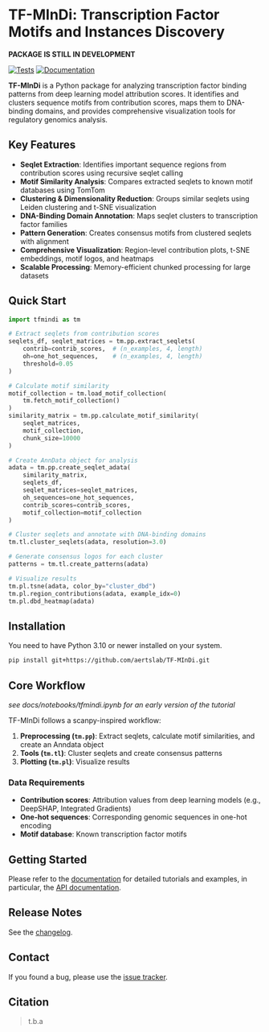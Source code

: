 # TF-MInDi: Transcription Factor Motifs and Instances Discovery

**PACKAGE IS STILL IN DEVELOPMENT**

[![Tests][badge-tests]][tests]
[![Documentation][badge-docs]][documentation]

[badge-tests]: https://img.shields.io/github/actions/workflow/status/aertslab/tfmindi/test.yaml?branch=main
[badge-docs]: https://img.shields.io/readthedocs/tfmindi

**TF-MInDi** is a Python package for analyzing transcription factor binding patterns from deep learning model attribution scores. It identifies and clusters sequence motifs from contribution scores, maps them to DNA-binding domains, and provides comprehensive visualization tools for regulatory genomics analysis.

## Key Features

- **Seqlet Extraction**: Identifies important sequence regions from contribution scores using recursive seqlet calling
- **Motif Similarity Analysis**: Compares extracted seqlets to known motif databases using TomTom
- **Clustering & Dimensionality Reduction**: Groups similar seqlets using Leiden clustering and t-SNE visualization
- **DNA-Binding Domain Annotation**: Maps seqlet clusters to transcription factor families
- **Pattern Generation**: Creates consensus motifs from clustered seqlets with alignment
- **Comprehensive Visualization**: Region-level contribution plots, t-SNE embeddings, motif logos, and heatmaps
- **Scalable Processing**: Memory-efficient chunked processing for large datasets

## Quick Start

```python
import tfmindi as tm

# Extract seqlets from contribution scores
seqlets_df, seqlet_matrices = tm.pp.extract_seqlets(
    contrib=contrib_scores,  # (n_examples, 4, length)
    oh=one_hot_sequences,    # (n_examples, 4, length)
    threshold=0.05
)

# Calculate motif similarity
motif_collection = tm.load_motif_collection(
    tm.fetch_motif_collection()
)
similarity_matrix = tm.pp.calculate_motif_similarity(
    seqlet_matrices,
    motif_collection,
    chunk_size=10000
)

# Create AnnData object for analysis
adata = tm.pp.create_seqlet_adata(
    similarity_matrix,
    seqlets_df,
    seqlet_matrices=seqlet_matrices,
    oh_sequences=one_hot_sequences,
    contrib_scores=contrib_scores,
    motif_collection=motif_collection
)

# Cluster seqlets and annotate with DNA-binding domains
tm.tl.cluster_seqlets(adata, resolution=3.0)

# Generate consensus logos for each cluster
patterns = tm.tl.create_patterns(adata)

# Visualize results
tm.pl.tsne(adata, color_by="cluster_dbd")
tm.pl.region_contributions(adata, example_idx=0)
tm.pl.dbd_heatmap(adata)
```

## Installation

You need to have Python 3.10 or newer installed on your system.

```bash
pip install git+https://github.com/aertslab/TF-MInDi.git
```

## Core Workflow

*see docs/notebooks/tfmindi.ipynb for an early version of the tutorial*

TF-MInDi follows a scanpy-inspired workflow:

1. **Preprocessing (`tm.pp`)**: Extract seqlets, calculate motif similarities, and create an Anndata object
2. **Tools (`tm.tl`)**: Cluster seqlets and create consensus patterns
3. **Plotting (`tm.pl`)**: Visualize results

### Data Requirements

- **Contribution scores**: Attribution values from deep learning models (e.g., DeepSHAP, Integrated Gradients)
- **One-hot sequences**: Corresponding genomic sequences in one-hot encoding
- **Motif database**: Known transcription factor motifs

## Getting Started

Please refer to the [documentation][] for detailed tutorials and examples,
in particular, the [API documentation][].

## Release Notes

See the [changelog][].

## Contact

If you found a bug, please use the [issue tracker][].

## Citation

> t.b.a

[uv]: https://github.com/astral-sh/uv
[issue tracker]: https://github.com/aertslab/tfmindi/issues
[tests]: https://github.com/aertslab/tfmindi/actions/workflows/test.yaml
[documentation]: https://tfmindi.readthedocs.io
[changelog]: https://tfmindi.readthedocs.io/en/latest/changelog.html
[api documentation]: https://tfmindi.readthedocs.io/en/latest/api.html
[pypi]: https://pypi.org/project/tfmindi
